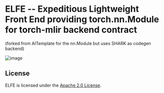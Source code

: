 # ELFE -- Expeditious Lightweight Front End providing torch.nn.Module for torch-mlir backend contract

(forked from AITemplate for the nn.Module but uses SHARK as codegen backend)

![image](https://user-images.githubusercontent.com/74956/195910760-5a49fe35-7357-4af9-b172-33adf81e28fb.png)


## License
ELFE is licensed under the [Apache 2.0 License](https://github.com/facebookincubator/AITemplate/blob/main/LICENSE).
